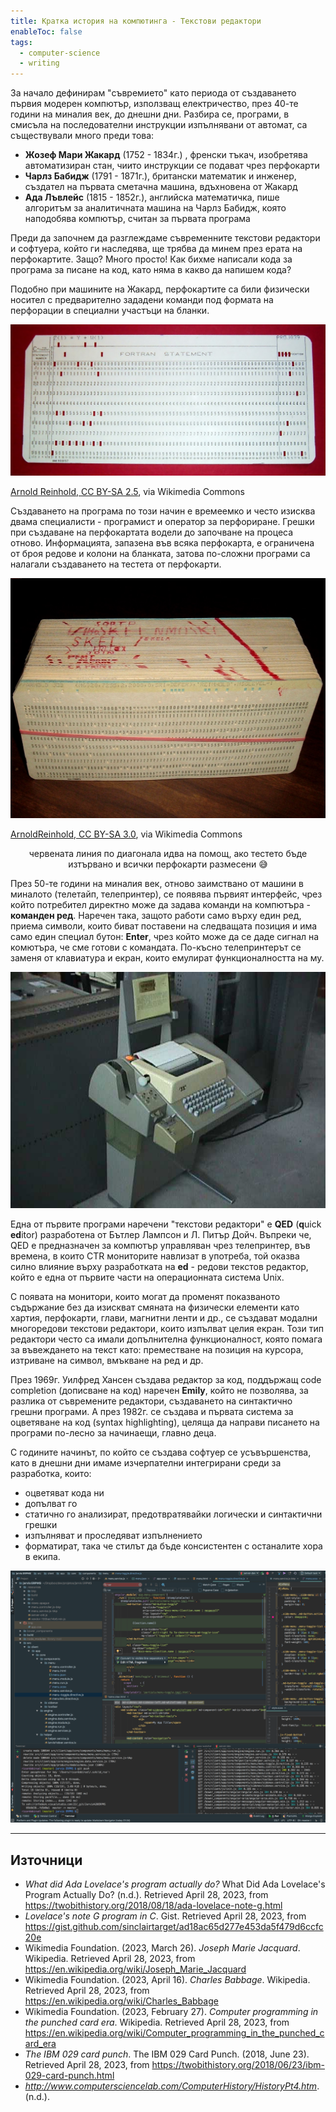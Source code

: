 ```yaml
---
title: Кратка история на компютинга - Текстови редактори
enableToc: false
tags:
  - computer-science
  - writing
---
```


За начало дефинирам "съвремието" като периода от създаването първия модерен компютър, използващ електричество, през 40-те години на миналия век, до днешни дни. Разбира се, програми, в смисъла на последователни инструкции изпълнявани от автомат, са съществували много преди това:
- **Жозеф Мари Жакард** (1752 - 1834г.) , френски тъкач, изобретява автоматизиран стан, чиито инструкции се подават чрез перфокарти
- **Чарлз Бабидж** (1791 - 1871г.), британски математик и инженер, създател на първата сметачна машина, вдъхновена от Жакард
- **Ада Лъвлейс** (1815 - 1852г.), английска математичка, пише алгоритъм за аналитичната машина на Чарлз Бабидж, която наподобява компютър, считан за първата програма

Преди да започнем да разглеждаме съвременните текстови редактори и софтуера, който ги наследява, ще трябва да минем през ерата на перфокартите. Защо? Много просто! Как бихме написали кода за програма за писане на код, като няма в какво да напишем кода? 

Подобно при машините на Жакард, перфокартите са били физически носител с предварително зададени команди под формата на перфорации в специални участъци на бланки. 

![перфокарта с код на FORTRAN](notes/assets/punchcard.jpg)

[Arnold Reinhold, CC BY-SA 2.5](https://creativecommons.org/licenses/by-sa/2.5), via Wikimedia Commons

Създаването на програма по този начин е времеемко и често изисква двама специалисти - програмист и оператор за перфориране. Грешки при създаване на перфокартата водели до започване на процеса отново. Информацията, запазена във всяка перфокарта, е ограничена от броя редове и колони на бланката, затова по-сложни програми са налагали създаването на тестета от перфокарти.

![тесте с перфокарти](notes/assets/punchcard-deck.jpg)

[ArnoldReinhold, CC BY-SA 3.0](https://creativecommons.org/licenses/by-sa/3.0), via Wikimedia Commons
<p align="center">
червената линия по диагонала идва на помощ, ако тестето бъде изтървано и всички перфокарти размесени 😅
</p>

През 50-те години на миналия век, отново заимствано от машини в миналото (телетайп, телепринтер), се появява първият интерфейс, чрез който потребител директно може да задава команди на компютъра - **команден ред**. Наречен така, защото работи само върху един ред, приема символи, които биват поставени на следващата позиция и има само един специал бутон: **Enter**, чрез който може да се даде сигнал на комютъра, че сме готови с командата. По-късно телепринтерът се заменя от клавиатура и екран, които емулират функционалността на му.

![телепринтер](notes/assets/teletype.jpeg)

Една от първите програми наречени "текстови редактори" е **QED** (**q**uick **ed**itor) разработена от Бътлер Лампсон и Л. Питър Дойч. Въпреки че, QED е предназначен за компютър управляван чрез телепринтер, във времена, в които CTR мониторите навлизат в употреба, той оказва силно влияние върху разработката на **ed** - редови текстов редактор, който е една от първите части на операционната система Unix.

С появата на монитори, които могат да променят показваното съдържание без да изискват смяната на физически елементи като хартия, перфокарти, глави, магнитни ленти и др., се създават модални многоредови текстови редактори, които изпълват целия екран. Този тип редактори често са имали допълнителна функционалност, която помага за въвеждането на текст като: преместване на позиция на курсора, изтриване на символ, вмъкване на ред и др.

През 1969г. Уилфред Хансен създава редактор за код, поддържащ code completion (дописване на код) наречен **Emily**, който не позволява, за разлика от съвремените редактори, създаването на синтактично грешни програми. А през 1982г. се създава и първата система за оцветяване на код (syntax highlighting), целяща да направи писането на програми по-лесно за начинаещи, главно деца.

С годините начинът, по който се създава софтуер се усъвършенства, като в днешни дни имаме изчерпателни интегрирани среди за разработка, които:
- оцветяват кода ни
- допълват го
- статично го анализират, предотвратявайки логически и синтактични грешки
- изпълняват и проследяват изпълнението
- форматират, така че стилът да бъде консистентен с останалите хора в екипа.

![jet brains ide](notes/assets/jetbrains-ide.png)

---

## Източници

- _What did Ada Lovelace's program actually do?_ What Did Ada Lovelace's Program Actually Do? (n.d.). Retrieved April 28, 2023, from https://twobithistory.org/2018/08/18/ada-lovelace-note-g.html
- _Lovelace's note G program in C_. Gist. Retrieved April 28, 2023, from https://gist.github.com/sinclairtarget/ad18ac65d277e453da5f479d6ccfc20e
- Wikimedia Foundation. (2023, March 26). _Joseph Marie Jacquard_. Wikipedia. Retrieved April 28, 2023, from https://en.wikipedia.org/wiki/Joseph_Marie_Jacquard
- Wikimedia Foundation. (2023, April 16). _Charles Babbage_. Wikipedia. Retrieved April 28, 2023, from https://en.wikipedia.org/wiki/Charles_Babbage
- Wikimedia Foundation. (2023, February 27). _Computer programming in the punched card era_. Wikipedia. Retrieved April 28, 2023, from https://en.wikipedia.org/wiki/Computer_programming_in_the_punched_card_era
- _The IBM 029 card punch_. The IBM 029 Card Punch. (2018, June 23). Retrieved April 28, 2023, from https://twobithistory.org/2018/06/23/ibm-029-card-punch.html
- _http://www.computersciencelab.com/ComputerHistory/HistoryPt4.htm_. (n.d.).